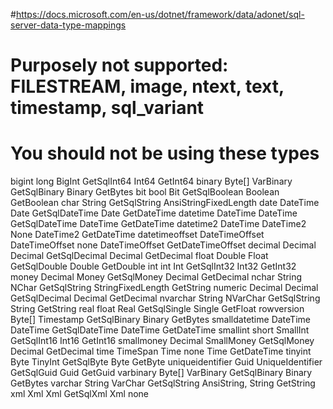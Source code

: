 ﻿#https://docs.microsoft.com/en-us/dotnet/framework/data/adonet/sql-server-data-type-mappings
# Purposely not supported: FILESTREAM, image, ntext, text, timestamp, sql_variant
# You should not be using these types

bigint	long	BigInt	GetSqlInt64	Int64	GetInt64
binary	Byte[]	VarBinary	GetSqlBinary	Binary	GetBytes
bit	bool	Bit	GetSqlBoolean	Boolean	GetBoolean
char	String	GetSqlString	AnsiStringFixedLength
date	DateTime	Date	GetSqlDateTime	Date	GetDateTime
datetime	DateTime	DateTime	GetSqlDateTime	DateTime	GetDateTime
datetime2	DateTime	DateTime2	None	DateTime2	GetDateTime
datetimeoffset	DateTimeOffset	DateTimeOffset	none	DateTimeOffset	GetDateTimeOffset
decimal	Decimal	Decimal	GetSqlDecimal	Decimal	GetDecimal
float	Double	Float	GetSqlDouble	Double	GetDouble
int	int	Int	GetSqlInt32	Int32	GetInt32
money	Decimal	Money	GetSqlMoney	Decimal	GetDecimal
nchar	String	NChar	GetSqlString	StringFixedLength	GetString
numeric	Decimal	Decimal	GetSqlDecimal	Decimal	GetDecimal
nvarchar	String	NVarChar	GetSqlString	String	GetString
real	float	Real	GetSqlSingle	Single	GetFloat
rowversion	Byte[]	Timestamp	GetSqlBinary	Binary	GetBytes
smalldatetime	DateTime	DateTime	GetSqlDateTime	DateTime	GetDateTime
smallint	short	SmallInt	GetSqlInt16	Int16	GetInt16
smallmoney	Decimal	SmallMoney	GetSqlMoney	Decimal	GetDecimal
time	TimeSpan	Time	none	Time	GetDateTime
tinyint	Byte	TinyInt	GetSqlByte	Byte	GetByte
uniqueidentifier	Guid	UniqueIdentifier	GetSqlGuid	Guid	GetGuid
varbinary	Byte[]	VarBinary	GetSqlBinary	Binary	GetBytes
varchar	String	VarChar	GetSqlString	AnsiString, String	GetString
xml	Xml	Xml	GetSqlXml	Xml	none
